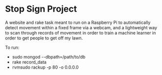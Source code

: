 # Stop Sign Project

A website and rake task meant to run on a Raspberry Pi to automatically detect movement within a fixed frame via a webcam, and a lightweight way to scan through records of movement in order to train a machine learner in order to get people to get off my lawn.

To run:

* sudo mongod --dbpath=/path/to/db
* rake record_data
* rvmsudo rackup -p 80 -o 0.0.0.0